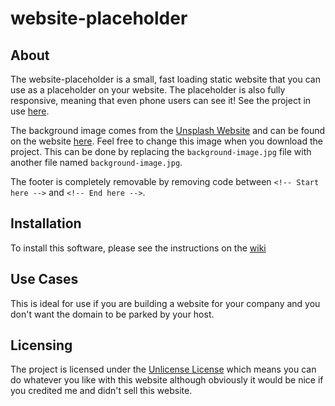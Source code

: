 # website-placeholder

## About
The website-placeholder is a small, fast loading static website that you can use as a placeholder on your website. The placeholder is also fully responsive, meaning that even phone users can see it! See the project in use [here](http://charliebritton.github.io/website-placeholder).

The background image comes from the [Unsplash Website](https://unsplash.com/) and can be found on the website [here](https://unsplash.com/search/tools?photo=IClZBVw5W5A). Feel free to change this image when you download the project. This can be done by replacing the `background-image.jpg` file with another file named `background-image.jpg`.

The footer is completely removable by removing code between `<!-- Start here -->` and `<!-- End here -->`.

## Installation

To install this software, please see the instructions on the [wiki](https://github.com/charliebritton/website-placeholder/wiki)

## Use Cases
This is ideal for use if you are building a website for your company and you don't want the domain to be parked by your host.

## Licensing
The project is licensed under the [Unlicense License](http://unlicense.org "Unlicense Website") which means you can do whatever you like with this website although obviously it would be nice if you credited me and didn't sell this website.
